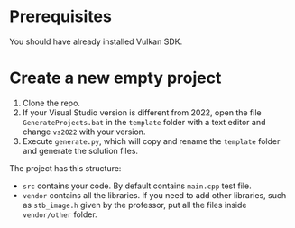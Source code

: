 # Prerequisites
You should have already installed Vulkan SDK.
# Create a new empty project
1. Clone the repo.
2. If your Visual Studio version is different from 2022, open the file `GenerateProjects.bat` in the `template` folder with a text editor and change `vs2022` with your version.
3. Execute `generate.py`, which will copy and rename the `template` folder and generate the solution files.

The project has this structure:
- `src` contains your code. By default contains `main.cpp` test file.
- `vendor` contains all the libraries. If you need to add other libraries, such as `stb_image.h` given by the professor, put all the files inside `vendor/other` folder. 
